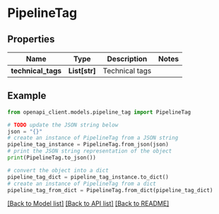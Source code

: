 # PipelineTag


## Properties

Name | Type | Description | Notes
------------ | ------------- | ------------- | -------------
**technical_tags** | **List[str]** | Technical tags | 

## Example

```python
from openapi_client.models.pipeline_tag import PipelineTag

# TODO update the JSON string below
json = "{}"
# create an instance of PipelineTag from a JSON string
pipeline_tag_instance = PipelineTag.from_json(json)
# print the JSON string representation of the object
print(PipelineTag.to_json())

# convert the object into a dict
pipeline_tag_dict = pipeline_tag_instance.to_dict()
# create an instance of PipelineTag from a dict
pipeline_tag_from_dict = PipelineTag.from_dict(pipeline_tag_dict)
```
[[Back to Model list]](../README.md#documentation-for-models) [[Back to API list]](../README.md#documentation-for-api-endpoints) [[Back to README]](../README.md)


